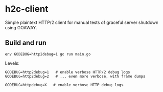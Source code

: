 # h2c-client

Simple plaintext HTTP/2 client for manual tests of graceful server shutdown using GOAWAY.

## Build and run

```
env GODEBUG=http2debug=1 go run main.go
```

Levels:

```
GODEBUG=http2debug=1   # enable verbose HTTP/2 debug logs
GODEBUG=http2debug=2   # ... even more verbose, with frame dumps

GODEBUG=httpdebug=X   # enable verbose HTTP debug logs
```
